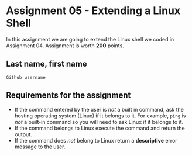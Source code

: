 # Assignment 05 - Extending a Linux Shell

  In this assignment we are going to extend the Linux shell we coded in Assignment 04. Assignment is worth **200** points.

## Last name, first name

`Github username`

## Requirements for the assignment

- If the command entered by the user is *not* a built in command, ask the hosting operating system (Linux) if it belongs to it.  For example, `ping` is *not* a built-in command so you will need to ask Linux if it belongs to it.
- If the command belongs to Linux execute the command and return the output.
- If the command does *not* belong to Linux return a **descriptive** error message to the user.
